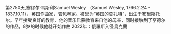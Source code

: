 第2750天,塞缪尔·韦斯利Samuel Wesley （Samuel Wesley, 1766.2.24 - 1837.10.11），英国作曲家，管风琴家。被誉为“英国的莫扎特”，出生于布里斯托尔。早年接受良好的教育，他的音乐启蒙教育来自他的母亲，同时接触到了亨德尔的作品，8岁的时候他就开始作曲
2022年：俄羅斯入侵烏克蘭